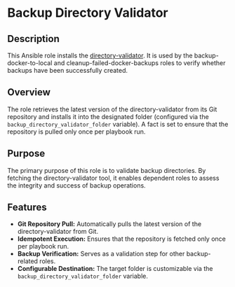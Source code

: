 # Backup Directory Validator

## Description

This Ansible role installs the [directory-validator](https://github.com/kevinveenbirkenbach/directory-validator.git). It is used by the backup-docker-to-local and cleanup-failed-docker-backups roles to verify whether backups have been successfully created.

## Overview

The role retrieves the latest version of the directory-validator from its Git repository and installs it into the designated folder (configured via the `backup_directory_validator_folder` variable). A fact is set to ensure that the repository is pulled only once per playbook run.

## Purpose

The primary purpose of this role is to validate backup directories. By fetching the directory-validator tool, it enables dependent roles to assess the integrity and success of backup operations.

## Features

- **Git Repository Pull:** Automatically pulls the latest version of the directory-validator from Git.
- **Idempotent Execution:** Ensures that the repository is fetched only once per playbook run.
- **Backup Verification:** Serves as a validation step for other backup-related roles.
- **Configurable Destination:** The target folder is customizable via the `backup_directory_validator_folder` variable.
